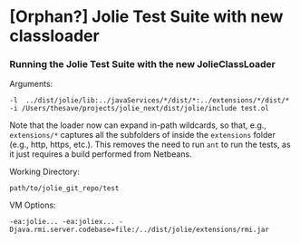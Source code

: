 # \[Orphan?\] Jolie Test Suite with new classloader

### Running the Jolie Test Suite with the new JolieClassLoader

Arguments:

```text
-l  ../dist/jolie/lib:../javaServices/*/dist/*:../extensions/*/dist/* -i /Users/thesave/projects/jolie_next/dist/jolie/include test.ol
```

Note that the loader now can expand in-path wildcards, so that, e.g., `extensions/*` captures all the subfolders of inside the `extensions` folder \(e.g., http, https, etc.\). This removes the need to run `ant`  to run the tests, as it just requires a build performed from Netbeans.

Working Directory:

```text
path/to/jolie_git_repo/test
```

VM Options:

```text
-ea:jolie... -ea:joliex... -Djava.rmi.server.codebase=file:/../dist/jolie/extensions/rmi.jar
```

